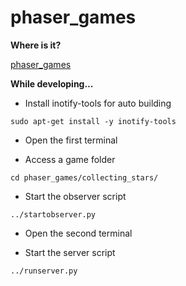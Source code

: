 # phaser_games

__Where is it?__

[phaser_games](https://josethomazini.github.io/phaser_games/)

__While developing...__

- Install inotify-tools for auto building
```
sudo apt-get install -y inotify-tools
```

- Open the first terminal

- Access a game folder
```
cd phaser_games/collecting_stars/
```

- Start the observer script
```
../startobserver.py
```

- Open the second terminal

- Start the server script
```
../runserver.py
```
